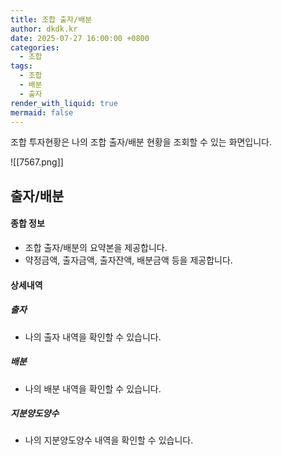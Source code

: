 ```yaml
---
title: 조합 출자/배분
author: dkdk.kr
date: 2025-07-27 16:00:00 +0800
categories:
  - 조합
tags:
  - 조합
  - 배분
  - 출자
render_with_liquid: true
mermaid: false
---
```

조합 투자현황은 나의 조합 출자/배분 현황을 조회할 수 있는 화면입니다. 

![[7567.png]]

## 출자/배분
#### 종합 정보
 - 조합 출자/배분의 요약본을 제공합니다. 
 - 약정금액, 출자금액, 출자잔액, 배분금액 등을 제공합니다. 
#### 상세내역
##### 출자
- 나의 출자 내역을 확인할 수 있습니다. 
##### 배분
- 나의 배분 내역을 확인할 수 있습니다.
##### 지분양도양수
- 나의 지분양도양수 내역을 확인할 수 있습니다.
